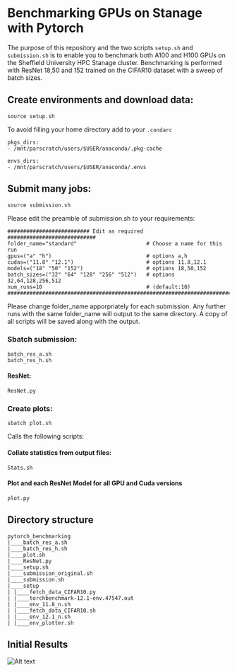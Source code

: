 # Benchmarking GPUs on Stanage with Pytorch

The purpose of this repository and the two scripts `setup.sh` and `submission.sh` is to enable you to benchmark 
both A100 and H100 GPUs on the Sheffield University HPC Stanage cluster. Benchmarking is performed with ResNet 18,50 and 152
trained on the CIFAR10 dataset with a sweep of batch sizes.

## Create environments and download data:

    source setup.sh
    
To avoid filling your home directory add to your `.condarc` 

    pkgs_dirs:
    - /mnt/parscratch/users/$USER/anaconda/.pkg-cache

    envs_dirs:
    - /mnt/parscratch/users/$USER/anaconda/.envs


## Submit many jobs:
    
    source submission.sh

Please edit the preamble of submission.sh to your requirements:

    ########################## Edit as required ############################
    folder_name="standard"                      # Choose a name for this run
    gpus=("a" "h")                              # options a,h
    cudas=("11.8" "12.1")                       # options 11.8,12.1
    models=("18" "50" "152")                    # options 18,50,152
    batch_sizes=("32" "64" "128" "256" "512")   # options 32,64,128,256,512
    num_runs=10                                 # (default:10)
    ########################################################################

Please change folder_name apporpriately for each submission. Any further runs with the same folder_name will output to the same directory.
A copy of all scripts will be saved along with the output.  

### Sbatch submission:
    
    batch_res_a.sh
    batch_res_h.sh
    
#### ResNet:
    
    ResNet.py

### Create plots:

    sbatch plot.sh

Calls the following scripts:

#### Collate statistics from output files:

    Stats.sh

#### Plot and each ResNet Model for all GPU and Cuda versions
        
    plot.py

## Directory structure

    pytorch_benchmarking
    |____batch_res_a.sh
    |____batch_res_h.sh
    |____plot.sh
    |____ResNet.py
    |____setup.sh
    |____submission_original.sh
    |____submission.sh
    |____setup
    | |____fetch_data_CIFAR10.py
    | |____torchbenchmark-12.1-env.47547.out
    | |____env_11.8_n.sh
    | |____fetch_data_CIFAR10.sh
    | |____env_12.1_n.sh
    | |____env_plotter.sh

## Initial Results

![Alt text](initialResults/ResNet152.png)
